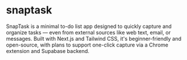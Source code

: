 # snaptask
SnapTask is a minimal to-do list app designed to quickly capture and organize tasks — even from external sources like web text, email, or messages. Built with Next.js and Tailwind CSS, it's beginner-friendly and open-source, with plans to support one-click capture via a Chrome extension and Supabase backend.
